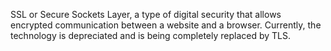 SSL or Secure Sockets Layer, a type of digital security that allows encrypted communication between a website and a browser. Currently, the technology is depreciated and is being completely replaced by TLS.
